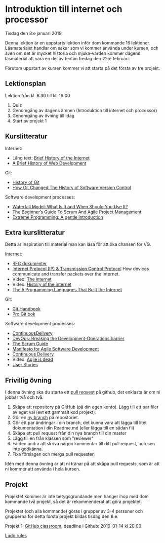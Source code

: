 # Introduktion till internet och processor

Tisdag den 8:e januari 2019

Denna lektion är en uppstarts lektion inför dom kommande 16 lektioner. Läsmaterialet handlar om sakar som vi kommer använda under kursen, och även om det är mycket historia och mjuka-värden kommer dagens läsmaterial att vara en del av tentan fredag den 22:e februari. 

Förutom uppstart av kursen kommer vi att starta på det första av tre projekt.

## Lektionsplan
Lektion från kl. 8:30 till kl. 16:00

1. Quiz
2. Genomgång av dagens ämnen (Introduktion till internet och processor)
3. Genomgång av övning till idag.
4. Start av projekt 1

## Kurslitteratur
Internet:

* Lång text: [Brief History of the Internet](https://www.internetsociety.org/internet/history-internet/brief-history-internet/)
* [A Brief History of Web Development](https://www.techopedia.com/2/31579/networks/a-brief-history-of-web-development)

Git:

* [History of Git](https://hackaday.com/2017/05/11/history-of-git/)
* [How Git Changed The History of Software Version Control](https://hackernoon.com/how-git-changed-the-history-of-software-version-control-5f2c0a0850df)

Software development processes:

* [Waterfall Model: What Is It and When Should You Use It?](https://airbrake.io/blog/sdlc/waterfall-model)
* [The Beginner’s Guide To Scrum And Agile Project Management](https://blog.trello.com/beginners-guide-scrum-and-agile-project-management)
* [Extreme Programming: A gentle introduction](http://www.extremeprogramming.org/)

## Extra kurslitteratur
Detta är inspiration till material man kan läsa för att öka chansen för VG.

Internet:

* [RFC dokumenter](https://www.rfc-editor.org/rfc-index.html)
* [Internet Protocol (IP) & Transmission Control Protocol](https://www.cloudflare.com/learning/ddos/glossary/tcp-ip/) How devices communicate and transfer packets over the Internet.
* Video: [The internet](https://www.youtube.com/watch?v=iDbyYGrswtg)
* Video: [History of the internet](https://www.youtube.com/watch?v=9hIQjrMHTv4)
* [The 5 Programming Languages That Built the Internet](https://www.techopedia.com/2/25666/internet/the-6-programming-languages-that-built-the-internet)

Git:

* [Git Handbook](https://guides.github.com/introduction/git-handbook/)
* [Pro Git bok](https://git-scm.com/book/en/v2)

Software development processes:

* [ContinuousDelivery](https://martinfowler.com/bliki/ContinuousDelivery.html)
* [DevOps: Breaking the Development-Operations barrier](https://www.atlassian.com/devops)
* [The Scrum Guide](https://www.scrumguides.org/scrum-guide.html)
* [Manifesto for Agile Software Development](https://agilemanifesto.org/)
* [Continuous Delivery](https://continuousdelivery.com/)
* Video: [Agile is dead](https://www.youtube.com/watch?v=a-BOSpxYJ9M)
* [User Stories](https://www.mountaingoatsoftware.com/agile/user-stories)

## Frivillig övning
I denna övning ska du starta ett [pull request](https://help.github.com/articles/creating-a-pull-request/) på github, det enklasta är om ni jobbar två och två.

1. Skåpa ett repository på GitHub (på din egen konto). Lägg till ett par filer av eget val (evt ett gammalt kod projekt).
2. Gör en [ny branch](https://github.com/Kunena/Kunena-Forum/wiki/Create-a-new-branch-with-git-and-manage-branches) på repostoriet.
3. Gör ett par ändringar i din branch, det kunna vara att lägga till litet dokumentation i din Readme.md (eller lägga till en sådan fil)
4. Skåpa ett pull request från din nya branch till din master
5. Lägg till en från klassen som "reviewer"
6. Få den andra att skriva någon kommentar till ditt pull request, och sen inte godkänna.
7. Fixa förslagen och merga pull requesten

Idén med denna övning är att ni tränar på att skåpa pull requests, som är att ni kommer att använda i hela kursen.

## Projekt
Projektet kommer är inte betygsgrundande men hänger ihop med dom kommande två projekt, så det är rekommenderat att göra projektet.

Projektet (och alla kommande) göras i grupper av 3-4 personer och grupperna för detta första projekt bildas tisdag den 8:e.

Projekt 1: [GitHub classroom](https://classroom.github.com/g/WsJnv7W7), deadline i Github: 2019-01-14 kl 20:00

[Ludo rules](https://www.mastersofgames.com/rules/ludo-rules-instructions-guide.htm)